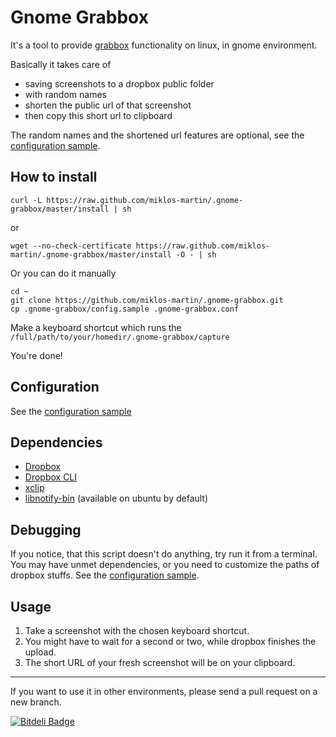 # Gnome Grabbox

It's a tool to provide [grabbox](http://grabbox.devsoft.no/) functionality on linux, in gnome environment.

Basically it takes care of 

* saving screenshots to a dropbox public folder
* with random names
* shorten the public url of that screenshot
* then copy this short url to clipboard

The random names and the shortened url features are optional, see the [configuration sample](https://github.com/miklos-martin/.gnome-grabbox/blob/master/config.sample).

## How to install

`curl -L https://raw.github.com/miklos-martin/.gnome-grabbox/master/install | sh`

or

`wget --no-check-certificate https://raw.github.com/miklos-martin/.gnome-grabbox/master/install -O - | sh`

Or you can do it manually

```shell
cd ~
git clone https://github.com/miklos-martin/.gnome-grabbox.git
cp .gnome-grabbox/config.sample .gnome-grabbox.conf
```

Make a keyboard shortcut which runs the `/full/path/to/your/homedir/.gnome-grabbox/capture`

You're done!

## Configuration

See the [configuration sample](https://github.com/miklos-martin/.gnome-grabbox/blob/master/config.sample)

## Dependencies

* [Dropbox](https://www.dropbox.com/downloading?os=lnx)
* [Dropbox CLI](http://www.dropboxwiki.com/Using_Dropbox_CLI)
* [xclip](http://manpages.ubuntu.com/manpages/precise/man1/xclip.1.html)
* [libnotify-bin](https://packages.debian.org/sid/libnotify-bin) (available on ubuntu by default)

## Debugging

If you notice, that this script doesn't do anything, try run it from a terminal. You may have unmet dependencies, or you need to customize the paths of dropbox stuffs. See the [configuration sample](https://github.com/miklos-martin/.gnome-grabbox/blob/master/config.sample).

## Usage

1. Take a screenshot with the chosen keyboard shortcut.
2. You might have to wait for a second or two, while dropbox finishes the upload.
3. The short URL of your fresh screenshot will be on your clipboard.

----

If you want to use it in other environments, please send a pull request on a new branch.

[![Bitdeli Badge](https://d2weczhvl823v0.cloudfront.net/miklos-martin/.gnome-grabbox/trend.png)](https://bitdeli.com/free "Bitdeli Badge")
